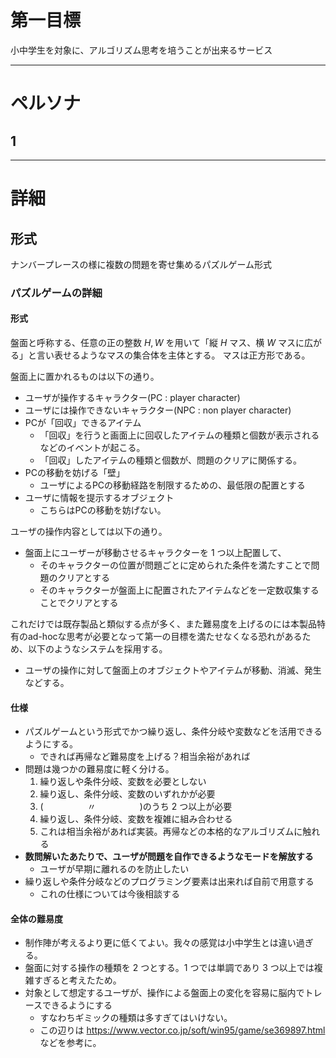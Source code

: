 # 第一目標

小中学生を対象に、アルゴリズム思考を培うことが出来るサービス

---

# ペルソナ

## 1

---

# 詳細

## 形式

ナンバープレースの様に複数の問題を寄せ集めるパズルゲーム形式

### パズルゲームの詳細

#### 形式

盤面と呼称する、任意の正の整数 $H, W$ を用いて「縦 $H$ マス、横 $W$ マスに広がる」と言い表せるようなマスの集合体を主体とする。
マスは正方形である。

盤面上に置かれるものは以下の通り。

- ユーザが操作するキャラクター(PC : player character)
- ユーザには操作できないキャラクター(NPC : non player character)
- PCが「回収」できるアイテム
  - 「回収」を行うと画面上に回収したアイテムの種類と個数が表示されるなどのイベントが起こる。
  - 「回収」したアイテムの種類と個数が、問題のクリアに関係する。
- PCの移動を妨げる「壁」
  - ユーザによるPCの移動経路を制限するための、最低限の配置とする
- ユーザに情報を提示するオブジェクト
  - こちらはPCの移動を妨げない。

ユーザの操作内容としては以下の通り。

- 盤面上にユーザーが移動させるキャラクターを $1$ つ以上配置して、
  - そのキャラクターの位置が問題ごとに定められた条件を満たすことで問題のクリアとする
  - そのキャラクターが盤面上に配置されたアイテムなどを一定数収集することでクリアとする

これだけでは既存製品と類似する点が多く、また難易度を上げるのには本製品特有のad-hocな思考が必要となって第一の目標を満たせなくなる恐れがあるため、以下のようなシステムを採用する。

- ユーザの操作に対して盤面上のオブジェクトやアイテムが移動、消滅、発生などする。

#### 仕様

- パズルゲームという形式でかつ繰り返し、条件分岐や変数などを活用できるようにする。
  - できれば再帰など難易度を上げる？相当余裕があれば
- 問題は幾つかの難易度に軽く分ける。
  1. 繰り返しや条件分岐、変数を必要としない
  2. 繰り返し、条件分岐、変数のいずれかが必要
  3. (　　　　　〃　　　　　)のうち $2$ つ以上が必要
  4. 繰り返し、条件分岐、変数を複雑に組み合わせる
  5. これは相当余裕があれば実装。再帰などの本格的なアルゴリズムに触れる
- **数問解いたあたりで、ユーザが問題を自作できるようなモードを解放する**
  - ユーザが早期に離れるのを防止したい
- 繰り返しや条件分岐などのプログラミング要素は出来れば自前で用意する
  - これの仕様については今後相談する

#### 全体の難易度

- 制作陣が考えるより更に低くてよい。我々の感覚は小中学生とは違い過ぎる。
- 盤面に対する操作の種類を $2$ つとする。$1$ つでは単調であり $3$ つ以上では複雑すぎると考えたため。
- 対象として想定するユーザが、操作による盤面上の変化を容易に脳内でトレースできるようにする
  - すなわちギミックの種類は多すぎてはいけない。
  - この辺りは https://www.vector.co.jp/soft/win95/game/se369897.html などを参考に。
